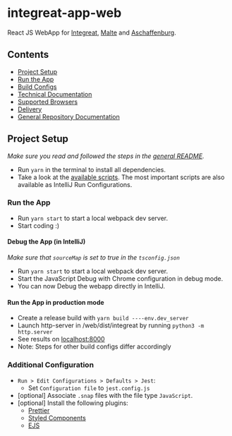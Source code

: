 # integreat-app-web

React JS WebApp for [Integreat](https://integreat-app.de), [Malte](https://www.malteser-werke.de/malte-app.html) and [Aschaffenburg](https://aschaffenburg.app).

## Contents

- [Project Setup](#project-setup)
- [Run the App](#run-the-app)
- [Build Configs](docs/build-configs.md)
- [Technical Documentation](docs/technical-documentation.md)
- [Supported Browsers](docs/supported-browsers.md)
- [Delivery](docs/delivery.md)
- [General Repository Documentation](../README.md)

## Project Setup

_Make sure you read and followed the steps in the [general README](../README.md#project-setup)._

- Run `yarn` in the terminal to install all dependencies.
- Take a look at the [available scripts](package.json). The most important scripts are also available as IntelliJ Run Configurations.

### Run the App

- Run `yarn start` to start a local webpack dev server.
- Start coding :)

#### Debug the App (in IntelliJ)

_Make sure that `sourceMap` is set to true in the `tsconfig.json`_

- Run `yarn start` to start a local webpack dev server.
- Start the JavaScript Debug with Chrome configuration in debug mode.
- You can now Debug the webapp directly in IntelliJ.

#### Run the App in production mode

- Create a release build with `yarn build ----env.dev_server`
- Launch http-server in /web/dist/integreat by running `python3 -m http.server`
- See results on [localhost:8000](http://localhost:8000)
- Note: Steps for other build configs differ accordingly

### Additional Configuration

- `Run > Edit Configurations > Defaults > Jest`:
  - Set `Configuration file` to `jest.config.js`
- [optional] Associate `.snap` files with the file type `JavaScript`.
- [optional] Install the following plugins:
  - [Prettier](https://plugins.jetbrains.com/plugin/10456-prettier)
  - [Styled Components](https://plugins.jetbrains.com/plugin/9997-styled-components--styled-jsx/)
  - [EJS](https://plugins.jetbrains.com/plugin/index?xmlId=com.jetbrains.lang.ejs)
